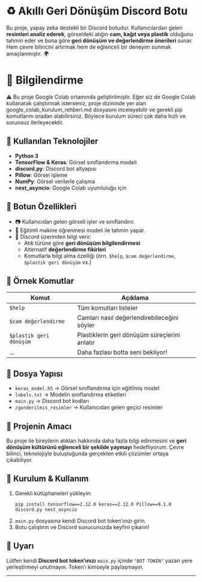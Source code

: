# ♻️ Akıllı Geri Dönüşüm Discord Botu

Bu proje, yapay zeka destekli bir Discord botudur. Kullanıcılardan gelen **resimleri analiz ederek**, görseldeki atığın **cam, kağıt veya plastik** olduğunu tahmin eder ve buna göre **geri dönüşüm ve değerlendirme önerileri** sunar. Hem çevre bilincini artırmak hem de eğlenceli bir deneyim sunmak amaçlanmıştır. 🌍

# 📌 Bilgilendirme

⚠️ Bu proje Google Colab ortamında geliştirilmiştir.
Eğer siz de Google Colab kullanarak çalıştırmak isterseniz, proje dizininde yer alan google_colab_kurulum_rehberi.md dosyasını inceleyebilir ve gerekli pip komutlarını oradan alabilirsiniz.
Böylece kurulum süreci çok daha hızlı ve sorunsuz ilerleyecektir.

## 🔧 Kullanılan Teknolojiler
- **Python 3**
- **TensorFlow & Keras**: Görsel sınıflandırma modeli
- **discord.py**: Discord bot altyapısı
- **Pillow**: Görsel işleme
- **NumPy**: Görsel verilerle çalışma
- **nest_asyncio**: Google Colab uyumluluğu için

## 🚀 Botun Özellikleri
- 📷 Kullanıcıdan gelen görseli işler ve sınıflandırır.
- 🧠 Eğitimli makine öğrenmesi modeli ile tahmin yapar.
- 💬 Discord üzerinden bilgi verir:
  - Atık türüne göre **geri dönüşüm bilgilendirmesi**
  - Alternatif **değerlendirme fikirleri**
  - Komutlarla bilgi alma özelliği (örn. `$help`, `$cam değerlendirme`, `$plastik geri dönüşüm` vs.)

## 💬 Örnek Komutlar
| Komut | Açıklama |
|-------|----------|
| `$help` | Tüm komutları listeler |
| `$cam değerlendirme` | Camları nasıl değerlendirebileceğini söyler |
| `$plastik geri dönüşüm` | Plastiklerin geri dönüşüm süreçlerini anlatır |
| ... | Daha fazlası botta seni bekliyor! |

## 📁 Dosya Yapısı
- `keras_model.h5` → Görsel sınıflandırma için eğitilmiş model
- `labels.txt` → Modelin sınıflandırma etiketleri
- `main.py` → Discord bot kodları
- `/gonderilmis_resimler` → Kullanıcıdan gelen geçici resimler

## 🌱 Projenin Amacı
Bu proje ile bireylerin atıkları hakkında daha fazla bilgi edinmesini ve **geri dönüşüm kültürünü eğlenceli bir şekilde yaymayı** hedefliyorum. Çevre bilinci, teknolojiyle buluştuğunda gerçekten etkili çözümler ortaya çıkabiliyor.

## 📌 Kurulum & Kullanım
1. Gerekli kütüphaneleri yükleyin:
    ```
    pip install tensorflow==2.12.0 keras==2.12.0 Pillow==9.1.0 discord.py nest_asyncio
    ```
2. `main.py` dosyasına kendi Discord bot token’ınızı girin.
3. Botu çalıştırın ve Discord sunucunuzda keyfini çıkarın!

## 🔐 Uyarı
Lütfen kendi **Discord bot token'ınızı** `main.py` içinde `"BOT TOKEN"` yazan yere yerleştirmeyi unutmayın. Token’ı kimseyle paylaşmayın.

---
